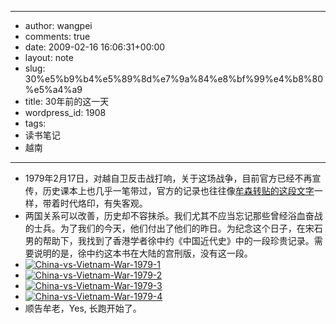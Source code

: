 - --
- author: wangpei
- comments: true
- date: 2009-02-16 16:06:31+00:00
- layout: note
- slug: 30%e5%b9%b4%e5%89%8d%e7%9a%84%e8%bf%99%e4%b8%80%e5%a4%a9
- title: 30年前的这一天
- wordpress_id: 1908
- tags:
- 读书笔记
- 越南
- --
- 1979年2月17日，对越自卫反击战打响，关于这场战争，目前官方已经不再宣传，历史课本上也几乎一笔带过，官方的记录也往往像[牟森转贴的这段文字](http://blog.sina.com.cn/s/blog_48e18ea70100ca8i.html)一样，带着时代烙印，有失客观。
- 两国关系可以改善，历史却不容抹杀。我们尤其不应当忘记那些曾经浴血奋战的士兵。为了我们的今天，他们付出了他们的昨日。为纪念这个日子，在宋石男的帮助下，我找到了香港学者徐中约《中国近代史》中的一段珍贵记录。需要说明的是，徐中约这本书在大陆的宫刑版，没有这一段。
- [![China-vs-Vietnam-War-1979-1](http://farm4.static.flickr.com/3223/3284259175_26cdfb9ff6.jpg)](http://www.flickr.com/photos/lookoo/3284259175/)
- [![China-vs-Vietnam-War-1979-2](http://farm4.static.flickr.com/3540/3284260029_25ceac4490_b.jpg)](http://www.flickr.com/photos/lookoo/3284260029/)
- [![China-vs-Vietnam-War-1979-3](http://farm4.static.flickr.com/3502/3284260767_24c7a8c879_b.jpg)](http://www.flickr.com/photos/lookoo/3284260767/)
- [![China-vs-Vietnam-War-1979-4](http://farm4.static.flickr.com/3181/3284261265_289587bea7_b.jpg)](http://www.flickr.com/photos/lookoo/3284261265/)
- 顺告牟老，Yes, 长跑开始了。
